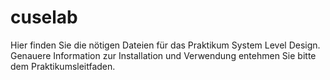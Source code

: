 # cuselab

Hier finden Sie die nötigen Dateien für das Praktikum System Level Design.
Genauere Information zur Installation und Verwendung entehmen Sie bitte dem Praktikumsleitfaden.
